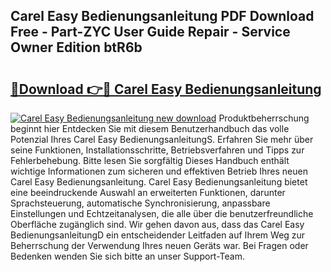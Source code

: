 ## Carel Easy Bedienungsanleitung PDF Download Free - Part-ZYC User Guide Repair - Service Owner Edition btR6b

# <h2><a href="http://df10df.blite.top/?on=Carel+Easy+Bedienungsanleitung">🔗Download 👉🔴 Carel Easy Bedienungsanleitung</a></h2>

[![Carel Easy Bedienungsanleitung new download](https://i.imgur.com/lujVjoI.png)](http://df10df.blite.top/?on=Carel+Easy+Bedienungsanleitung)
Produktbeherrschung beginnt hier Entdecken Sie mit diesem Benutzerhandbuch das volle Potenzial Ihres Carel Easy BedienungsanleitungS. Erfahren Sie mehr über seine Funktionen, Installationsschritte, Betriebsverfahren und Tipps zur Fehlerbehebung. Bitte lesen Sie sorgfältig Dieses Handbuch enthält wichtige Informationen zum sicheren und effektiven Betrieb Ihres neuen Carel Easy Bedienungsanleitung. Carel Easy Bedienungsanleitung bietet eine beeindruckende Auswahl an erweiterten Funktionen, darunter Sprachsteuerung, automatische Synchronisierung, anpassbare Einstellungen und Echtzeitanalysen, die alle über die benutzerfreundliche Oberfläche zugänglich sind. Wir gehen davon aus, dass das Carel Easy BedienungsanleitungD ein entscheidender Leitfaden auf Ihrem Weg zur Beherrschung der Verwendung Ihres neuen Geräts war. Bei Fragen oder Bedenken wenden Sie sich bitte an unser Support-Team.
